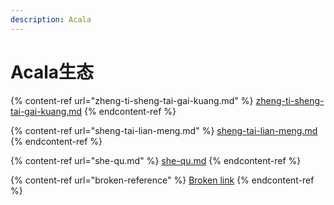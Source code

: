 ```yaml
---
description: Acala
---
```


# Acala生态

{% content-ref url="zheng-ti-sheng-tai-gai-kuang.md" %}
[zheng-ti-sheng-tai-gai-kuang.md](zheng-ti-sheng-tai-gai-kuang.md)
{% endcontent-ref %}

{% content-ref url="sheng-tai-lian-meng.md" %}
[sheng-tai-lian-meng.md](sheng-tai-lian-meng.md)
{% endcontent-ref %}

{% content-ref url="she-qu.md" %}
[she-qu.md](she-qu.md)
{% endcontent-ref %}

{% content-ref url="broken-reference" %}
[Broken link](broken-reference)
{% endcontent-ref %}
